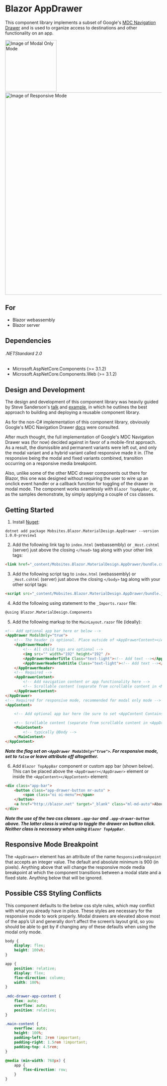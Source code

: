# Blazor AppDrawer
This component library implements a subset of Google's [MDC Navigation Drawer](https://material.io/develop/web/components/drawers/) and is used to organize access to destinations and other functionality on an app.

<image src="src/assets/modal-only-mode.png" alt="Image of Modal Only Mode" width="165" height="" />&nbsp;&nbsp;&nbsp;&nbsp;&nbsp;&nbsp;&nbsp;&nbsp;<image src="src/assets/responsive-mode.png" alt="Image of Responsive Mode" width="650" height="" />

## For
* Blazor webassembly
* Blazor server

## Dependencies

###### .NETStandard 2.0
* Microsoft.AspNetCore.Components (>= 3.1.2)
* Microsoft.AspNetCore.Components.Web (>= 3.1.2)

## Design and Development
The design and development of this component library was heavily guided by Steve Sanderson's [talk](https://youtu.be/QnBYmTpugz0) and [example](https://github.com/SteveSandersonMS/presentation-2020-01-NdcBlazorComponentLibraries), in which he outlines the best approach to building and deploying a reusable component library.

As for the non-C# implementation of this component library, obviously Google's MDC Navigation Drawer [docs](https://material.io/develop/web/components/drawers/) were consulted.

After much thought, the full implementation of Google's MDC Navigation Drawer was (for now) decided against in favor of a mobile-first approach. As a result, the dismissible and permanent variants were left out, and only the modal variant and a hybrid variant called responsive made it in. (The responsive being the modal and fixed variants combined, transition occurring on a responsive media breakpoint.

Also, unlike some of the other MDC drawer components out there for Blazor, this one was designed without requiring the user to wire up an onclick event handler or a callback function for toggling of the drawer in modal mode. The component works seamlessly with `Blazor TopAppBar`, or, as the samples demonstrate, by simply applying a couple of css classes.

## Getting Started
1. Install [Nuget](https://www.nuget.org/packages/Mobsites.Blazor.MaterialDesign.AppDrawer/):

```shell
dotnet add package Mobsites.Blazor.MaterialDesign.AppDrawer --version 1.0.0-preview1
```

2. Add the following link tag to `index.html` (webassembly) or `_Host.cshtml` (server) just above the closing `</head>` tag along with your other link tags:

```html
<link href="_content/Mobsites.Blazor.MaterialDesign.AppDrawer/bundle.css" rel="stylesheet" />
```

3. Add the following script tag to `index.html` (webassembly) or `_Host.cshtml` (server) just above the closing `</body>` tag along with your other script tags:

```html
<script src="_content/Mobsites.Blazor.MaterialDesign.AppDrawer/bundle.js"></script>
```

4. Add the following using statement to the `_Imports.razor` file:

```html
@using Blazor.MaterialDesign.Components
```

5. Add the following markup to the `MainLayout.razor` file (ideally):

```html
<!-- Add optional app bar here or below -->
<AppDrawer ModalOnly="true">
    <!-- The header is optional. Place outside of <AppDrawerContent></AppDrawerContent> to avoid scrolling. -->
    <AppDrawerHeader>
        <!-- All child tags are optional -->
        <img src="" width="192" height="192" />
        <AppDrawerHeaderTitle Class="text-light"><!-- Add text --></AppDrawerHeaderTitle>
        <AppDrawerHeaderSubtitle Class="text-light"><!-- Add text --></AppDrawerHeaderSubtitle>
    </AppDrawerHeader>
    <!-- Required -->
    <AppDrawerContent>
        <!-- Add navigation content or app functionality here -->
        <!-- Scrollable content (separate from scrollable content in <MainContent></MainContent>)  -->
    </AppDrawerContent>
</AppDrawer>
<!-- Required for responsive mode, recommended for modal only mode -->
<AppContent>

    <!-- Add optional app bar here (be sure to set <AppContent ContainsAppBar="true"> above) -->

    <!-- Scrollable content (separate from scrollable content in <AppDrawerContent></AppDrawerContent>)  -->
    <MainContent>
        <!-- typically @Body -->
    </MainContent>
</AppContent>
```

***Note the flag set on `<AppDrawer ModalOnly="true">`. For responsive mode, set to `false` or leave attribute off altogether.***

6. Add `Blazor TopAppBar` component or custom app bar (shown below). This can be placed above the `<AppDrawer></AppDrawer>` element or inside the `<AppContent></AppContent>` element:

```html
<div class="app-bar">
    <button class="app-drawer-button mr-auto" >
        <span class="oi oi-menu"></span>
    </button>
    <a href="http://blazor.net" target="_blank" class="ml-md-auto">About</a>
</div>
```

***Note the use of the two css classes `.app-bar` and `.app-drawer-button` above. The latter class is wired up to toggle the drawer on button click. Neither class is necessary when using `Blazor TopAppBar`.***

## Responsive Mode Breakpoint
The `<AppDrawer>` element has an attribute of the name `ResponsiveBreakpoint` that accepts an integer value. The default and absolute minimum is 900 (in pixels). Anything above that will change the responsive mode media breakpoint at which the component transitions between a modal state and a fixed state. Anything below that will be ignored.

## Possible CSS Styling Conflicts

This component defaults to the below css style rules, which may conflict with what you already have in place. These styles are necessary for the responsive mode to work properly. Modal drawers are elevated above most of the app’s UI and generally don’t affect the screen’s layout grid, so you should be able to get by if changing any of these defaults when using the modal only mode.

```css
body {
    display: flex;
    height: 100vh;
}

app {
    position: relative;
    display: flex;
    flex-direction: column;
    width: 100%;
}
  
.mdc-drawer-app-content {
    flex: auto;
    overflow: auto;
    position: relative;
}

.main-content {
    overflow: auto;
    height: 100%;
    padding-left: 2rem !important;
    padding-right: 1.5rem !important;
    padding-top: 4.5rem;
}

@media (min-width: 768px) {
    app {
        flex-direction: row;
    }
}
```
